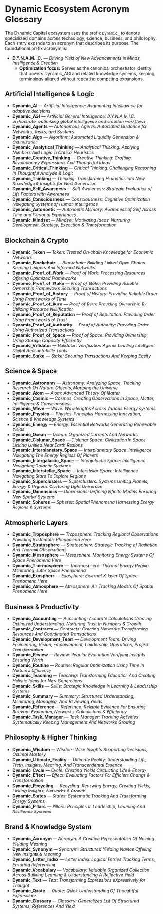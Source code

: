 # Dynamic Ecosystem Acronym Glossary

The Dynamic Capital ecosystem uses the prefix `Dynamic_` to denote specialized
domains across technology, science, business, and philosophy. Each entry expands
to an acronym that describes its purpose. The foundational prefix acronym is:

- **D.Y.N.A.M.I.C.** — _Driving Yield of New Advancements in Minds, Intelligence &
  Creation_
  - **Optimization focus:** Serves as the canonical orchestrator identity that
    powers Dynamic_AGI and related knowledge systems, keeping terminology
    aligned without repeating competing expansions.

## Artificial Intelligence & Logic

- **Dynamic_AI** — _Artificial Intelligence: Augmenting Intelligence for
  adaptive decisions_
- **Dynamic_AGI** — _Artificial General Intelligence: D.Y.N.A.M.I.C. orchestrator
  optimizing global intelligence and creation workflows_
- **Dynamic_Agents** — _Autonomous Agents: Automated Guidance for Networks,
  Tasks, and Systems_
- **Dynamic_Algo** — _Algorithm: Automated Liquidity Generation & Optimization_
- **Dynamic_Analytical_Thinking** — _Analytical Thinking: Applying Numbers And
  Logic In Critical Heuristics_
- **Dynamic_Creative_Thinking** — _Creative Thinking: Crafting Revolutionary
  Expressions And Thoughtful Ideas_
- **Dynamic_Critical_Thinking** — _Critical Thinking: Challenging Reasoning In
  Thoughtful Analysis & Logic_
- **Dynamic_Thinking** — _Thinking: Transforming Heuristics Into New Knowledge &
  Insights for Next Generation_
- **Dynamic_Self_Awareness** — _Self Awareness: Strategic Evaluation of Life
  Factors with Awareness_
- **Dynamic_Consciousness** — _Consciousness: Cognitive Optimization Navigating
  Systems of Human Intelligence_
- **Dynamic_Autonoetic** — _Autonoetic Memory: Awareness of Self Across Time and
  Personal Experiences_
- **Dynamic_Mindset** — _Mindset: Motivating Ideas, Nurturing Development,
  Strategy, Execution & Transformation_

## Blockchain & Crypto

- **Dynamic_Token** — _Token: Trusted On-chain Knowledge for Economic Networks_
- **Dynamic_Blockchain** — _Blockchain: Building Linked Open Chains Keeping
  Ledgers And Informed Networks_
- **Dynamic_Proof_of_Work** — _Proof of Work: Processing Resources Offering
  Optimized Frameworks_
- **Dynamic_Proof_of_Stake** — _Proof of Stake: Providing Reliable Ownership
  Frameworks Securing Transactions_
- **Dynamic_Proof_of_History** — _Proof of History: Providing Reliable Order
  Using Frameworks of Time_
- **Dynamic_Proof_of_Burn** — _Proof of Burn: Providing Ownership By Utilizing
  Resource Nullification_
- **Dynamic_Proof_of_Reputation** — _Proof of Reputation: Providing Order Using
  Frameworks of Trust_
- **Dynamic_Proof_of_Authority** — _Proof of Authority: Providing Order Using
  Authorized Transactions_
- **Dynamic_Proof_of_Space** — _Proof of Space: Providing Ownership Using
  Storage Capacity Efficiently_
- **Dynamic_Validator** — _Validator: Verification Agents Leading Intelligent
  Digital Accountability Tools_
- **Dynamic_Stake** — _Stake: Securing Transactions And Keeping Equity_

## Science & Space

- **Dynamic_Astronomy** — _Astronomy: Analyzing Space, Tracking Research On
  Natural Objects, Mapping the Universe_
- **Dynamic_Atom** — _Atom: Advanced Theory Of Matter_
- **Dynamic_Cosmic** — _Cosmos: Creating Observations in Space, Matter,
  Intelligence & Consciousness_
- **Dynamic_Wave** — _Wave: Wavelengths Across Various Energy systems_
- **Dynamic_Physics** — _Physics: Principles Harnessing Innovation, Science &
  Knowledge Systems_
- **Dynamic_Energy** — _Energy: Essential Networks Generating Renewable Yields_
- **Dynamic_Ocean** — _Ocean: Organized Currents And Networks_
- **Dynamic_Cislunar_Space** — _Cislunar Space: Civilization In Space Linking
  Unified Near Earth Regions_
- **Dynamic_Interplanetary_Space** — _Interplanetary Space: Intelligence
  Navigating The Energy Regions Of Planets_
- **Dynamic_Intergalactic_Space** — _Intergalactic Space: Intelligence
  Navigating Galactic Systems_
- **Dynamic_Interstellar_Space** — _Interstellar Space: Intelligence Navigating
  Stars To Explore Regions_
- **Dynamic_Superclusters** — _Superclusters: Systems Uniting Planets, Energy &
  Regions Clustering Light Universes_
- **Dynamic_Dimensions** — _Dimensions: Defining Infinite Models Ensuring New
  Spatial Systems_
- **Dynamic_Spheres** — _Spheres: Spatial Phenomena Harnessing Energy Regions &
  Systems_

## Atmospheric Layers

- **Dynamic_Troposphere** — _Troposphere: Tracking Regional Observations
  Providing Systematic Phenomena Here_
- **Dynamic_Stratosphere** — _Stratosphere: Strategic Tracking of Radiation And
  Thermal Observations_
- **Dynamic_Mesosphere** — _Mesosphere: Monitoring Energy Systems Of Space
  Phenomena Here_
- **Dynamic_Thermosphere** — _Thermosphere: Thermal Energy Region Monitoring
  Outer Space Phenomena_
- **Dynamic_Exosphere** — _Exosphere: External X-layer Of Space Phenomena Here_
- **Dynamic_Atmosphere** — _Atmosphere: Air Tracking Models Of Spatial Phenomena
  Here_

## Business & Productivity

- **Dynamic_Accounting** — _Accounting: Accurate Calculations Creating Optimized
  Understanding, Nurturing Trust In Numbers & Growth_
- **Dynamic_Contracts** — _Contracts: Creating Networks Transforming Resources
  And Coordinated Transactions_
- **Dynamic_Development_Team** — _Development Team: Driving Engineering, Vision,
  Empowerment, Leadership, Operations, Project Transformation_
- **Dynamic_Review** — _Review: Regular Evaluation Verifying Insights Ensuring
  Worth_
- **Dynamic_Routine** — _Routine: Regular Optimization Using Time In Nurtured
  Efficiency_
- **Dynamic_Teaching** — _Teaching: Transforming Education And Creating Holistic
  Ideas for New Generations_
- **Dynamic_Skills** — _Skills: Strategic Knowledge In Learning & Leadership
  Systems_
- **Dynamic_Summary** — _Summary: Structured Understanding, Monitoring,
  Managing, And Reviewing Yields_
- **Dynamic_Reference** — _Reference: Reliable Evidence For Ensuring Relevant
  Evaluation, Networks, Calculations & Efficiency_
- **Dynamic_Task_Manager** — _Task Manager: Tracking Activities Systematically
  Keeping Management And Networks Growing_

## Philosophy & Higher Thinking

- **Dynamic_Wisdom** — _Wisdom: Wise Insights Supporting Decisions, Optimal
  Mastery_
- **Dynamic_Ultimate_Reality** — _Ultimate Reality: Understanding Life, Truth,
  Insights, Meaning, And Transcendental Essence_
- **Dynamic_Cycle** — _Cycle: Creating Yields Circulating Life & Energy_
- **Dynamic_Effect** — _Effect: Evaluating Factors For Efficient Change &
  Transformation_
- **Dynamic_Recycling** — _Recycling: Renewing Energy, Creating Yields, Linking
  Insights, Networks & Growth_
- **Dynamic_States** — _States: Systematic Tracking And Transforming Energy
  Systems_
- **Dynamic_Pillars** — _Pillars: Principles In Leadership, Learning And
  Resilience Systems_

## Brand & Knowledge System

- **Dynamic_Acronym** — _Acronym: A Creative Representation Of Naming Yielding
  Meaning_
- **Dynamic_Synonym** — _Synonym: Structured Yielding Names Offering New
  Insights & Meaning_
- **Dynamic_Letter_Index** — _Letter Index: Logical Entries Tracking Terms,
  Ensuring Referencing_
- **Dynamic_Vocabulary** — _Vocabulary: Valuable Organized Collection Across
  Building Learning & Understanding A Reflective Yield_
- **Dynamic_Text** — _Text: Transforming Expressions eXpressively for Thought_
- **Dynamic_Quote** — _Quote: Quick Understanding Of Thoughtful Expressions_
- **Dynamic_Glossary** — _Glossary: Generalized List Of Structured Systems,
  References And Yield_
